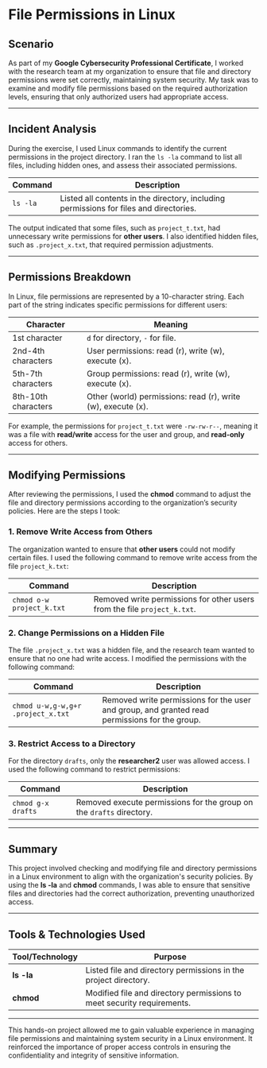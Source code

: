 # File Permissions in Linux

## Scenario

As part of my **Google Cybersecurity Professional Certificate**, I worked with the research team at my organization to ensure that file and directory permissions were set correctly, maintaining system security. My task was to examine and modify file permissions based on the required authorization levels, ensuring that only authorized users had appropriate access.

---

## Incident Analysis

During the exercise, I used Linux commands to identify the current permissions in the project directory. I ran the `ls -la` command to list all files, including hidden ones, and assess their associated permissions.

| **Command**              | **Description**                                                           |
|--------------------------|---------------------------------------------------------------------------|
| `ls -la`                 | Listed all contents in the directory, including permissions for files and directories. |

The output indicated that some files, such as `project_t.txt`, had unnecessary write permissions for **other users**. I also identified hidden files, such as `.project_x.txt`, that required permission adjustments.

---

## Permissions Breakdown

In Linux, file permissions are represented by a 10-character string. Each part of the string indicates specific permissions for different users:

| **Character**         | **Meaning**                                                                 |
|-----------------------|-----------------------------------------------------------------------------|
| 1st character         | `d` for directory, `-` for file.                                             |
| 2nd-4th characters    | User permissions: read (r), write (w), execute (x).                          |
| 5th-7th characters    | Group permissions: read (r), write (w), execute (x).                         |
| 8th-10th characters   | Other (world) permissions: read (r), write (w), execute (x).                 |

For example, the permissions for `project_t.txt` were `-rw-rw-r--`, meaning it was a file with **read/write** access for the user and group, and **read-only** access for others.

---

## Modifying Permissions

After reviewing the permissions, I used the **chmod** command to adjust the file and directory permissions according to the organization’s security policies. Here are the steps I took:

### 1. Remove Write Access from Others

The organization wanted to ensure that **other users** could not modify certain files. I used the following command to remove write access from the file `project_k.txt`:

| **Command**              | **Description**                                                           |
|--------------------------|---------------------------------------------------------------------------|
| `chmod o-w project_k.txt` | Removed write permissions for other users from the file `project_k.txt`.  |

### 2. Change Permissions on a Hidden File

The file `.project_x.txt` was a hidden file, and the research team wanted to ensure that no one had write access. I modified the permissions with the following command:

| **Command**              | **Description**                                                           |
|--------------------------|---------------------------------------------------------------------------|
| `chmod u-w,g-w,g+r .project_x.txt` | Removed write permissions for the user and group, and granted read permissions for the group. |

### 3. Restrict Access to a Directory

For the directory `drafts`, only the **researcher2** user was allowed access. I used the following command to restrict permissions:

| **Command**              | **Description**                                                           |
|--------------------------|---------------------------------------------------------------------------|
| `chmod g-x drafts`       | Removed execute permissions for the group on the `drafts` directory.       |

---

## Summary

This project involved checking and modifying file and directory permissions in a Linux environment to align with the organization's security policies. By using the **ls -la** and **chmod** commands, I was able to ensure that sensitive files and directories had the correct authorization, preventing unauthorized access.

---

## Tools & Technologies Used

| **Tool/Technology**        | **Purpose**                                                      |
|----------------------------|------------------------------------------------------------------|
| **ls -la**                 | Listed file and directory permissions in the project directory.   |
| **chmod**                  | Modified file and directory permissions to meet security requirements. |

---

This hands-on project allowed me to gain valuable experience in managing file permissions and maintaining system security in a Linux environment. It reinforced the importance of proper access controls in ensuring the confidentiality and integrity of sensitive information.
